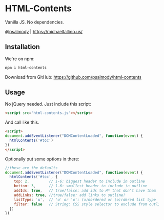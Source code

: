 # HTML-Contents

Vanilla JS. No dependencies.

[@psalmody](https://twitter.com/psalmody) | https://michaeltallino.us/

## Installation

We're on npm:

```bash
npm i html-contents
```

Download from GitHub: https://github.com/psalmody/html-contents

## Usage

No jQuery needed. Just include this script:

```html
<script src="html-contents.js"></script>
```

And call like this.

```html
<script>
document.addEventListener("DOMContentLoaded", function(event) {
  htmlContents('#toc')
})
</script>
```

Optionally put some options in there:

```js
//these are the defaults
document.addEventListener("DOMContentLoaded", function(event) {
  htmlContents('#toc', {
    top: 2,         // 1-6: biggest header to include in outline
    bottom: 3,      // 1-6: smallest header to include in outline
    addIds: true,   // true/false: add ids to H* that don't have them
    addLinks: true, //true/false: add links to outline? 
    listType: 'u',  // 'u' or 'o': (u)nordered or (o)rdered list type
    filter: false   // String: CSS style selector to exclude from outline
  })
})
```